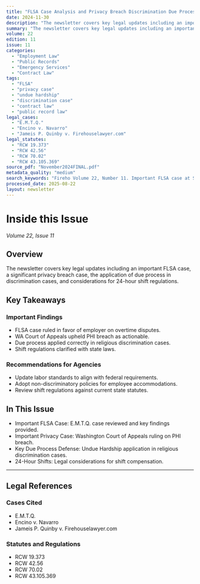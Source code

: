 ```yaml
---
title: "FLSA Case Analysis and Privacy Breach Discrimination Due Process"
date: 2024-11-30
description: "The newsletter covers key legal updates including an important FLSA case, a significant privacy breach case, the application of due process in discrimination cases, and considerations for 24-hour shift regulations."
summary: "The newsletter covers key legal updates including an important FLSA case, a significant privacy breach case, the application of due process in discrimination cases, and considerations for 24-hour shift regulations."
volume: 22
edition: 11
issue: 11
categories:
  - "Employment Law"
  - "Public Records"
  - "Emergency Services"
  - "Contract Law"
tags:
  - "FLSA"
  - "privacy case"
  - "undue hardship"
  - "discrimination case"
  - "contract law"
  - "public record law"
legal_cases:
  - "E.M.T.Q."
  - "Encino v. Navarro"
  - "Jameis P. Quinby v. Firehouselawyer.com"
legal_statutes:
  - "RCW 19.373"
  - "RCW 42.56"
  - "RCW 70.02"
  - "RCW 43.105.369"
source_pdf: "November2024FINAL.pdf"
metadata_quality: "medium"
search_keywords: "Fireho Volume 22, Number 11. Important FLSA case at SCOTUS blog. Important privacy case in WA Court of Appeals. Undue Hardship defense revisited in WA Supreme Court. 24-hour shifts legal consideration..."
processed_date: 2025-08-22
layout: newsletter
---
```


# Inside this Issue

*Volume 22, Issue 11*

## Overview

The newsletter covers key legal updates including an important FLSA case, a significant privacy breach case, the application of due process in discrimination cases, and considerations for 24-hour shift regulations.

## Key Takeaways

### Important Findings

- FLSA case ruled in favor of employer on overtime disputes.
- WA Court of Appeals upheld PHI breach as actionable.
- Due process applied correctly in religious discrimination cases.
- Shift regulations clarified with state laws.

### Recommendations for Agencies

- Update labor standards to align with federal requirements.
- Adopt non-discriminatory policies for employee accommodations.
- Review shift regulations against current state statutes.

## In This Issue

- Important FLSA Case: E.M.T.Q. case reviewed and key findings provided.
- Important Privacy Case: Washington Court of Appeals ruling on PHI breach.
- Key Due Process Defense: Undue Hardship application in religious discrimination cases.
- 24-Hour Shifts: Legal considerations for shift compensation.

---

## Legal References

### Cases Cited

- E.M.T.Q.
- Encino v. Navarro
- Jameis P. Quinby v. Firehouselawyer.com

### Statutes and Regulations

- RCW 19.373
- RCW 42.56
- RCW 70.02
- RCW 43.105.369

